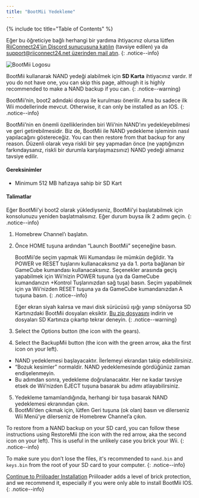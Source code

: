```yaml
---
title: "BootMii Yedekleme"
---
```


{% include toc title="Table of Contents" %}

Eğer bu öğreticiye bağlı herhangi bir yardıma ihtiyacınız olursa lütfen [RiiConnect24’ün Discord sunucusuna katılın](https://discord.gg/rc24) (tavsiye edilen) ya da [support@riiconnect24.net üzerinden mail atın](mailto:support@riiconnect24.net).
{: .notice--info}

![BootMii Logosu](/images/bootmii.png)

BootMii kullanarak NAND yedeği alabilmek için **SD Karta** ihtiyacınız vardır. If you do not have one, you can skip this page, although it is highly recommended to make a NAND backup if you can.
{: .notice--warning}

BootMii’nin, boot2 adındaki dosya ile kurulması önerilir. Ama bu sadece ilk Wii modellerinde mevcut. Otherwise, it can only be installed as an IOS.
{: .notice--info}

BootMii’nin en önemli özelliklerinden biri Wii’nin NAND’ını yedekleyebilmesi ve geri getirebilmesidir. Biz de, BootMii ile NAND yedekleme işleminin nasıl yapılacağını göstereceğiz. You can then restore from that backup for any reason. Düzenli olarak veya riskli bir şey yapmadan önce (ne yaptığınızın farkındaysanız, riskli bir durumla karşılaşmazsınız) NAND yedeği almanız tavsiye edilir.

#### Gereksinimler
* Minimum 512 MB hafızaya sahip bir SD Kart

#### Talimatlar
Eğer BootMii’yi boot2 olarak yüklediyseniz, BootMii’yi başlatabilmek için konsolunuzu yeniden başlatmalısınız. Eğer durum buysa ilk 2 adımı geçin.
{: .notice--info}
1. Homebrew Channel’ı başlatın.
2. Önce HOME tuşuna ardından “Launch BootMii” seçeneğine basın.

    BootMii’de seçim yapmak Wii Kumandası ile mümkün değildir. Ya POWER ve RESET tuşlarını kullanacaksınız ya da 1. porta bağlanan bir GameCube kumandası kullanacaksınız. Seçenekler arasında geçiş yapabilmek için Wii’nizin POWER tuşuna (ya da GameCube kumandanızın +Kontrol Tuşlarınızdan sağ tuşa) basın. Seçim yapabilmek için ya Wii’nizden RESET tuşuna ya da GameCube kumandanızdan A tuşuna basın.
    {: .notice--info}


    Eğer ekran siyah kalırsa ve mavi disk sürücüsü ışığı yanıp sönüyorsa SD Kartınızdaki BootMii dosyaları eksiktir. [Bu zip dosyasını](https://static.hackmii.com/bootmii_sd_files.zip) indirin ve dosyaları SD Kartınıza çıkartıp tekrar deneyin.
    {: .notice--warning}

3. Select the Options button (the icon with the gears).
4. Select the BackupMii button (the icon with the green arrow, aka the first icon on your left).
- NAND yedeklemesi başlayacaktır. İlerlemeyi ekrandan takip edebilirsiniz.
- “Bozuk kesimler” normaldir. NAND yedeklemesinde gördüğünüz zaman endişelenmeyin.
- Bu adımdan sonra, yedekleme doğrulanacaktır. Her ne kadar tavsiye etsek de Wii’nizden EJECT tuşuna basarak bu adımı atlayabilirsiniz.
5. Yedekleme tamamlandığında, herhangi bir tuşa basarak NAND yedeklemesi ekranından çıkın.
6. BootMii’den çıkmak için, lütfen Geri tuşuna (ok olan) basın ve dilerseniz Wii Menü’ye dilerseniz de Homebrew Channel’a çıkın.

To restore from a NAND backup on your SD card, you can follow these instructions using RestoreMii (the icon with the red arrow, aka the second icon on your left). This is useful in the unlikely case you brick your Wii.
{: .notice--info}

To make sure you don’t lose the files, it's recommended to `nand.bin` and `keys.bin` from the root of your SD card to your computer.
{: .notice--info}

[Continue to Priiloader Installation](priiloader) Priiloader adds a level of brick protection, and we recommend it, especially if you were only able to install BootMii IOS.
{: .notice--info}
